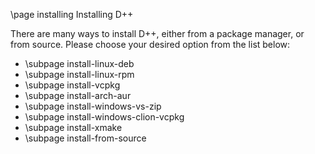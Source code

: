 \page installing Installing D++

There are many ways to install D++, either from a package manager, or from source. Please choose your desired option from the list below:

* \subpage install-linux-deb
* \subpage install-linux-rpm
* \subpage install-vcpkg
* \subpage install-arch-aur
* \subpage install-windows-vs-zip
* \subpage install-windows-clion-vcpkg
* \subpage install-xmake
* \subpage install-from-source